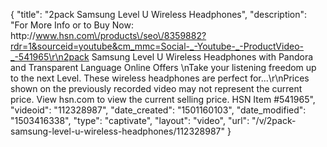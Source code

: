 {
    "title": "2pack Samsung Level U Wireless Headphones",
    "description": "For More Info or to Buy Now: http:\/\/www.hsn.com\/products\/seo\/8359882?rdr=1&sourceid=youtube&cm_mmc=Social-_-Youtube-_-ProductVideo-_-541965\r\n2pack Samsung Level U Wireless Headphones with Pandora and Transparent Language Online Offers  \nTake your listening freedom up to the next Level. These wireless headphones are perfect for...\r\nPrices shown on the previously recorded video may not represent the current price.  View hsn.com to view the current selling price. HSN Item #541965",
    "videoid": "112328987",
    "date_created": "1501160103",
    "date_modified": "1503416338",
    "type": "captivate",
    "layout": "video",
    "url": "\/v\/2pack-samsung-level-u-wireless-headphones\/112328987"
}